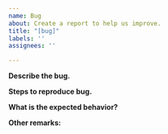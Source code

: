 ```yaml
---
name: Bug
about: Create a report to help us improve.
title: "[bug]"
labels: ''
assignees: ''

---
```


**Describe the bug.**

**Steps to reproduce bug.**

**What is the expected behavior?**

**Other remarks:**
